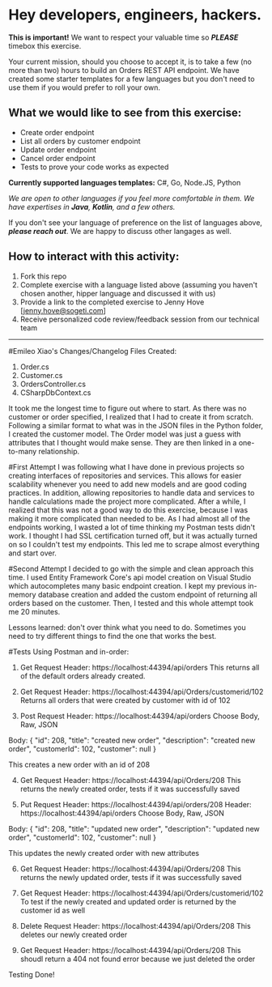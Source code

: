 # Hey developers, engineers, hackers. 
**This is important!** We want to respect your valuable time so **_PLEASE_** timebox this exercise.

Your current mission, should you choose to accept it, is to take a few (no more than two) hours to build an Orders REST API endpoint. We have created some starter templates for a few languages but you don't need to use them if you would prefer to roll your own.

## What we would like to see from this exercise:
* Create order endpoint
* List all orders by customer endpoint
* Update order endpoint
* Cancel order endpoint
* Tests to prove your code works as expected

**Currently supported languages templates:** C#, Go, Node.JS, Python

_We are open to other languages if you feel more comfortable in them. We have expertises in **Java**, **Kotlin**, and a few others._

If you don't see your language of preference on the list of languages above, **_please reach out_**. We are happy to discuss other langages as well.

## How to interact with this activity:
1. Fork this repo
2. Complete exercise with a language listed above (assuming you haven't chosen another, hipper language and discussed it with us)
3. Provide a link to the completed exercise to Jenny Hove [jenny.hove@sogeti.com]
4. Receive personalized code review/feedback session from our technical team


_______________________________________________________________________________________________________________________________________________________________________________

#Emileo Xiao's Changes/Changelog
Files Created:
1. Order.cs
2. Customer.cs
3. OrdersController.cs
4. CSharpDbContext.cs

It took me the longest time to figure out where to start. As there was no customer or order specified, I realized that I had to create it from scratch.
Following a similar format to what was in the JSON files in the Python folder, I created the customer model. The Order model was just a guess with
attributes that I thought would make sense. They are then linked in a one-to-many relationship.

#First Attempt
I was following what I have done in previous projects so creating interfaces of repositories and services. This allows for easier scalability whenever you need to add
new models and are good coding practices. In addition, allowing repositories to handle data and services to handle calculations made the project more complicated. After a while, I realized that this was not a good way to do this exercise, because I was making it more complicated than needed to be. As I had almost all of the endpoints working, I wasted a lot of time thinking my Postman tests didn't work. I thought I had SSL certification turned off, but it was actually turned on so I couldn't test my endpoints. This led me to scrape almost everything and start over.

#Second Attempt
I decided to go with the simple and clean approach this time. I used Entity Framework Core's api model creation on Visual Studio which autocompletes many basic endpoint creation. I kept my previous in-memory database creation and added the custom endpoint of returning all orders based on the customer. Then, I tested and this whole attempt took me 20 minutes.

Lessons learned: don't over think what you need to do. Sometimes you need to try different things to find the one that works the best.

#Tests
Using Postman and in-order:

1. Get Request
  Header: https://localhost:44394/api/orders
  This returns all of the default orders already created.
  
2. Get Request
  Header: https://localhost:44394/api/Orders/customerid/102
  Returns all orders that were created by customer with id of 102
  
3. Post Request
  Header: https://localhost:44394/api/orders
  Choose Body, Raw, JSON
 
  Body:
  {
    "id": 208,
    "title": "created new order",
    "description": "created new order",
    "customerId": 102,
    "customer": null
  }
  
  This creates a new order with an id of 208
  
4. Get Request
  Header: https://localhost:44394/api/Orders/208
  This returns the newly created order, tests if it was successfully saved
  
5. Put Request
  Header: https://localhost:44394/api/orders/208
  Header: https://localhost:44394/api/orders
  Choose Body, Raw, JSON
 
  Body:
  {
    "id": 208,
    "title": "updated new order",
    "description": "updated new order",
    "customerId": 102,
    "customer": null
  }
  
  This updates the newly created order with new attributes
  
6. Get Request
   Header: https://localhost:44394/api/Orders/208
  This returns the newly updated order, tests if it was successfully saved
  
7. Get Request
  Header: https://localhost:44394/api/Orders/customerid/102
  To test if the newly created and updated order is returned by the customer id as well
  
8. Delete Request
  Header: https://localhost:44394/api/Orders/208
  This deletes our newly created order

9. Get Request
  Header: https://localhost:44394/api/Orders/208
  This shoudl return a 404 not found error because we just deleted the order
  
Testing Done!
  


